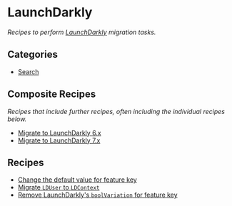 # LaunchDarkly

_Recipes to perform [LaunchDarkly](https://launchdarkly.com/) migration tasks._

## Categories

* [Search](/reference/recipes/featureflags/launchdarkly/search)

## Composite Recipes

_Recipes that include further recipes, often including the individual recipes below._

* [Migrate to LaunchDarkly 6.x](./upgradelaunchdarkly6.md)
* [Migrate to LaunchDarkly 7.x](./upgradelaunchdarkly7.md)

## Recipes

* [Change the default value for feature key](./changevariationdefault.md)
* [Migrate `LDUser` to `LDContext`](./migrateusertocontext.md)
* [Remove LaunchDarkly's `boolVariation` for feature key](./removeboolvariation.md)


